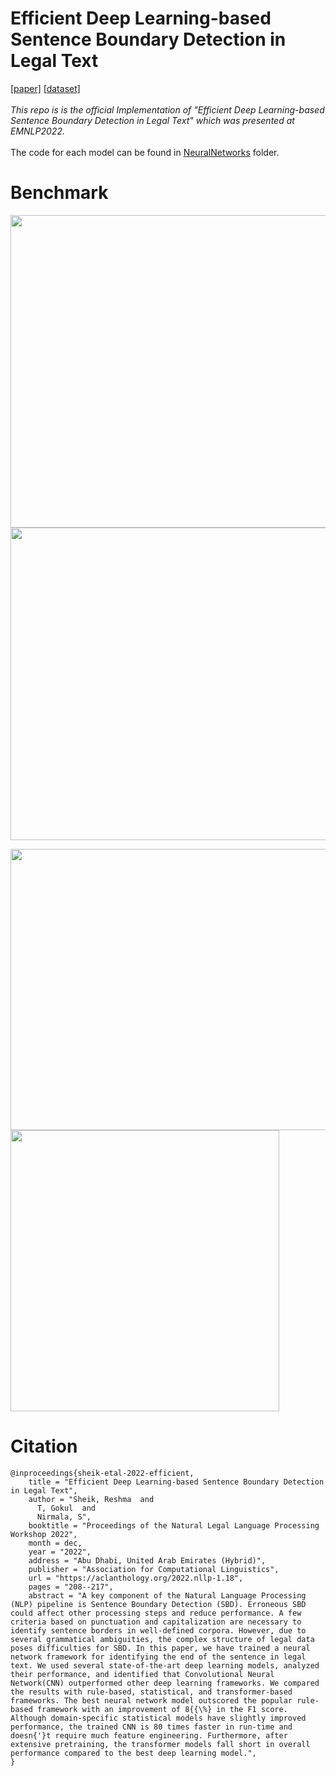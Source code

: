 # Efficient Deep Learning-based Sentence Boundary Detection in Legal Text
 [[paper]](https://aclanthology.org/2022.nllp-1.18/) [[dataset]](https://github.com/jsavelka/sbd_adjudicatory_dec)
 <br> <br>
 *This repo is is the official Implementation of "Efficient Deep Learning-based Sentence Boundary Detection in Legal Text" which was presented at EMNLP2022.* </br></br>
 The code for each model can be found in [NeuralNetworks](https://github.com/NLLP-ML/SBD/tree/main/NeuralNetworks) folder.
# Benchmark

<img src="https://user-images.githubusercontent.com/57902078/216748530-4c7a4e29-50f7-4fba-839c-d0dad1aa7b24.png "  width="800" height="500" />
<img src="https://user-images.githubusercontent.com/57902078/216748615-178b505b-e5c1-496d-8b11-bd4ec530b60e.png "  width="850" height="500" />

<p float="left">
<img src="https://user-images.githubusercontent.com/57902078/216748722-f6e22545-fba4-4b71-8312-7c241e30c17d.png"  width="570" height="450" />
<img src="https://user-images.githubusercontent.com/57902078/216748570-1bb3575b-7f7f-4ed8-9c81-c75d155f1895.png "  width="430" height="450" />
</p>

# Citation

```
@inproceedings{sheik-etal-2022-efficient,
    title = "Efficient Deep Learning-based Sentence Boundary Detection in Legal Text",
    author = "Sheik, Reshma  and
      T, Gokul  and
      Nirmala, S",
    booktitle = "Proceedings of the Natural Legal Language Processing Workshop 2022",
    month = dec,
    year = "2022",
    address = "Abu Dhabi, United Arab Emirates (Hybrid)",
    publisher = "Association for Computational Linguistics",
    url = "https://aclanthology.org/2022.nllp-1.18",
    pages = "208--217",
    abstract = "A key component of the Natural Language Processing (NLP) pipeline is Sentence Boundary Detection (SBD). Erroneous SBD could affect other processing steps and reduce performance. A few criteria based on punctuation and capitalization are necessary to identify sentence borders in well-defined corpora. However, due to several grammatical ambiguities, the complex structure of legal data poses difficulties for SBD. In this paper, we have trained a neural network framework for identifying the end of the sentence in legal text. We used several state-of-the-art deep learning models, analyzed their performance, and identified that Convolutional Neural Network(CNN) outperformed other deep learning frameworks. We compared the results with rule-based, statistical, and transformer-based frameworks. The best neural network model outscored the popular rule-based framework with an improvement of 8{{\%} in the F1 score. Although domain-specific statistical models have slightly improved performance, the trained CNN is 80 times faster in run-time and doesn{'}t require much feature engineering. Furthermore, after extensive pretraining, the transformer models fall short in overall performance compared to the best deep learning model.",
}

```
